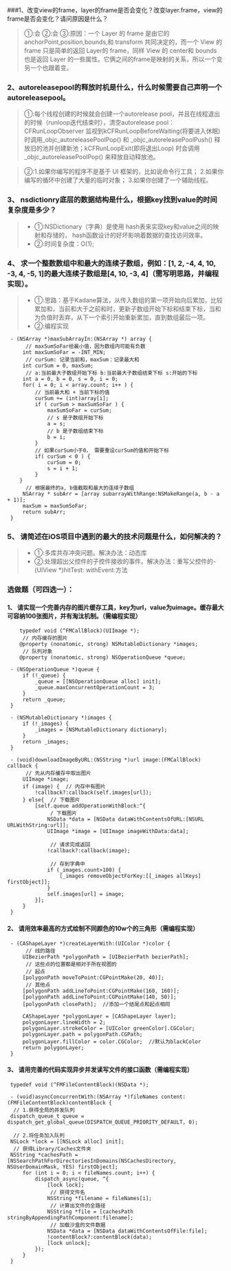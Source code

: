 
###1、改变view的frame，layer的frame是否会变化？改变layer.frame，view的frame是否会变化？请问原因是什么？
   > ①:会 
   > ②:会 
   > ③:原因：一个 Layer 的 frame 是由它的 anchorPoint,position,bounds,和 transform 共同决定的，而一个 View 的 frame 只是简单的返回 Layer的 frame，同样 View 的 center和 bounds 也是返回 Layer 的一些属性。它俩之间的frame是映射的关系，所以一个变另一个也跟着变。 

### 2、autoreleasepool的释放时机是什么，什么时候需要自己声明一个autoreleasepool。
   > ①:每个线程创建的时候就会创建一个autorelease pool，并且在线程退出的时候（runloop迭代结束时），清空autorelease pool：CFRunLoopObserver 监视到kCFRunLoopBeforeWaiting(将要进入休眠) 时调用_objc_autoreleasePoolPop() 和 _objc_autoreleasePoolPush() 释放旧的池并创建新池；kCFRunLoopExit(即将退出Loop) 时会调用 _objc_autoreleasePoolPop() 来释放自动释放池。 

   > ②:1.如果你编写的程序不是基于 UI 框架的，比如说命令行工具；
   >   2.如果你编写的循环中创建了大量的临时对象；
   >  3.如果你创建了一个辅助线程。

### 3、 nsdictionry底层的数据结构是什么，根据key找到value的时间复杂度是多少？
   > - ①:NSDictionary（字典）是使用 hash表来实现key和value之间的映射和存储的， hash函数设计的好坏影响着数据的查找访问效率。 
   > - ②:时间复杂度：O(1); 

### 4、 求一个整数数组中和最大的连续子数组，例如：[1, 2, -4, 4, 10, -3, 4, -5, 1]的最大连续子数组是[4, 10, -3, 4]（需写明思路，并编程实现）。
    
   > - ①:思路：基于Kadane算法，从传入数组的第一项开始向后累加，比较累加和，当前和大于之前和时，更新子数组开始下标和结束下标，当和为负值时丢弃，从下一个索引开始重新累加，直到数组最后一项。 
   > - ②:编程实现 
```
 - (NSArray *)maxSubArrayIn:(NSArray *) array {
      // maxSumSoFar给最小值，因为数组内可能有负数
     int maxSumSoFar = -INT_MIN;
      // curSum: 记录当前和，maxSum：记录最大和
     int curSum = 0, maxSum;
      // a:当前最大子数组开始下标 b:当前最大子数组结束下标 s:开始的下标
     int a = 0, b = 0, s = 0, i = 0;
     for( i = 0; i < array.count; i++ ) {
         // 当前最大和 + 当前下标的值
         curSum += (int)array[i];
         if ( curSum > maxSumSoFar ) {
             maxSumSoFar = curSum;
             // s 是子数组开始下标
             a = s;
             // b 是子数组结束下标
             b = i;
         }
         // 如果curSum小于0， 需要重设curSum的值和开始下标
         if( curSum < 0 ) {
             curSum = 0;
             s = i + 1;
         }
    }
      // 根据最终的a, b值截取和最大的连续子数组
     NSArray * subArr = [array subarrayWithRange:NSMakeRange(a, b - a + 1)];
     maxSum = maxSumSoFar;
     return subArr;
 }
 ```

### 5、 请简述在iOS项目中遇到的最大的技术问题是什么，如何解决的？
   > - ①:多库共存冲突问题。解决办法：动态库 
   > - ②:处理超出父控件的子控件接收的事件。解决办法：重写父控件的- (UIView *)hitTest: withEvent:方法 

### 选做题（可四选一）：
#### 1、 请实现一个完善内存的图片缓存工具，key为url，value为uimage。缓存最大可容纳100张图片，并有淘汰机制。（需编程实现）

```
    typedef void (^FMCallBlock)(UIImage *);
     // 内存缓存的图片
    @property (nonatomic, strong) NSMutableDictionary *images;
     // 队列对象
    @property (nonatomic, strong) NSOperationQueue *queue;
 
 - (NSOperationQueue *)queue {
     if (!_queue) {
         _queue = [[NSOperationQueue alloc] init];
         _queue.maxConcurrentOperationCount = 3;
     }
     return _queue;
 }
 
 - (NSMutableDictionary *)images {
     if (!_images) {
         _images = [NSMutableDictionary dictionary];
     }
     return _images;
 }
 
 - (void)downloadImageByURL:(NSString *)url image:(FMCallBlock) callback {
      // 先从内存缓存中取出图片
     UIImage *image;
     if (image) {  // 内存中有图片
         !callback?:callback(self.images[url]);
     } else{  // 下载图片
         [self.queue addOperationWithBlock:^{
              / 下载图片
             NSData *data = [NSData dataWithContentsOfURL:[NSURL URLWithString:url]];
             UIImage *image = [UIImage imageWithData:data];
 
              // 请求完成返回
             !callback?:callback(image);
 
              // 存到字典中
             if (_images.count>100) {
                 [_images removeObjectForKey:[[_images allKeys] firstObject]];
             }
             self.images[url] = image;
         }];
     }
 }
 ```
#### 2、 请用效率最高的方式绘制不同颜色的10w个的三角形（需编程实现）

```
 - (CAShapeLayer *)createLayerWith:(UIColor *)color {
      // 线的路径
     UIBezierPath *polygonPath = [UIBezierPath bezierPath];
      // 这些点的位置都是相对于所在视图的
      // 起点
     [polygonPath moveToPoint:CGPointMake(20, 40)];
      // 其他点
     [polygonPath addLineToPoint:CGPointMake(160, 160)];
     [polygonPath addLineToPoint:CGPointMake(140, 50)];
     [polygonPath closePath];  //添加一个结尾点和起点相同
 
     CAShapeLayer *polygonLayer = [CAShapeLayer layer];
     polygonLayer.lineWidth = 2;
     polygonLayer.strokeColor = [UIColor greenColor].CGColor;
     polygonLayer.path = polygonPath.CGPath;
     polygonLayer.fillColor = color.CGColor;  //默认为blackColor
     return polygonLayer;
 }
 ```
#### 3、 请用完善的代码实现异步并发读写文件的接口函数（需编程实现）

```
 typedef void (^FMFileContentBlock)(NSData *);
 
 - (void)asyncConcurrentWith:(NSArray *)fileNames content:(FMFileContentBlock)contentBlock {
  // 1.获得全局的并发队列
 dispatch_queue_t queue = dispatch_get_global_queue(DISPATCH_QUEUE_PRIORITY_DEFAULT, 0);
 
  // 2.将任务加入队列
 NSLock *lock = [[NSLock alloc] init];
  // 获得Library/Caches文件夹
 NSString *cachesPath = [NSSearchPathForDirectoriesInDomains(NSCachesDirectory, NSUserDomainMask, YES) firstObject];
     for (int i = 0; i < fileNames.count; i++) {
         dispatch_async(queue, ^{
             [lock lock];
              // 获得文件名
             NSString *filename = fileNames[i];
              // 计算出文件的全路径
             NSString *file = [cachesPath stringByAppendingPathComponent:filename];
              // 加载沙盒的文件数据
             NSData *data = [NSData dataWithContentsOfFile:file];
             !contentBlock?:contentBlock(data);
             [lock unlock];
         });
     }
 }
 ```

